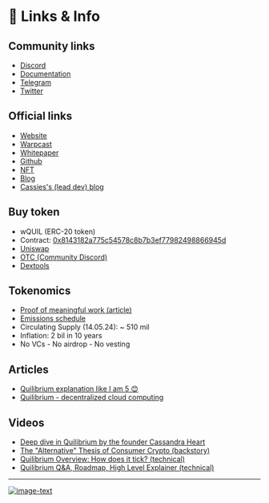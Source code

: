 # 🔗 Links & Info

## Community links

* [Discord](https://discord.gg/quilibrium)
* [Documentation](https://docs.quilibrium.space/)
* [Telegram](https://t.me/quilibrium)
* [Twitter](https://twitter.com/Quilibrium\_xyz)

## Official links

* [Website](https://quilibrium.com/)
* [Warpcast](https://warpcast.com/\~/channel/quilibrium)
* [Whitepaper](https://quilibrium.com/quilibrium.pdf)
* [Github](https://github.com/quilibriumnetwork/)
* [NFT](https://opensea.io/collection/long-live-the-internet)
* [Blog](https://paragraph.xyz/@quilibrium.com)
* [Cassies's (lead dev) blog](https://cassieheart.substack.com/)

## Buy token

* wQUIL (ERC-20 token)
* Contract: [0x8143182a775c54578c8b7b3ef77982498866945d](https://etherscan.io/token/0x8143182a775c54578c8b7b3ef77982498866945d)
* [Uniswap](https://app.uniswap.org/swap?inputCurrency=ETH\&outputCurrency=0x8143182a775c54578c8b7b3ef77982498866945d)
* [OTC (Community Discord)](https://discord.gg/quilibrium)
* [Dextools](https://www.dextools.io/app/en/ether/pair-explorer/0x43e7ade137b86798654d8e78c36d5a556a647224)

## Tokenomics

* [Proof of meaningful work (article)](https://paragraph.xyz/@quilibrium.com/proof-of-meaningful-work)
* [Emissions schedule](https://t.me/quilibrium/28194)
* Circulating Supply (14.05.24): \~ 510 mil&#x20;
* Inflation: 2 bil in 10 years&#x20;
* No VCs - No airdrop - No vesting

## Articles

* [Quilibrium explanation like I am 5 😊](https://paragraph.xyz/@quilibrium.com/eli5-quilibrium)
* [Quilibrium - decentralized cloud computing](https://paragraph.xyz/@popek1990/quilibrium-decentralizing-cloud-computing)

## Videos

* [Deep dive in Quilibrium by the founder Cassandra Heart](https://www.youtube.com/watch?v=AeJ9sIK3R28)
* [The "Alternative" Thesis of Consumer Crypto (backstory)](https://www.youtube.com/watch?v=GeuZsX6dC08)
* [Quilibrium Overview: How does it tick? (technical)](https://www.youtube.com/watch?v=\_mO07gDTX7Q)
* [Quilibrium Q\&A, Roadmap, High Level Explainer (technical)](https://www.youtube.com/watch?v=Ye677-FkgXE)

***

[![image-text](https://accademiainfinita.it/extra-contents/quil-best-providers-banner-square.jpg)](https://iri.quest/quil-best-server-providers)
